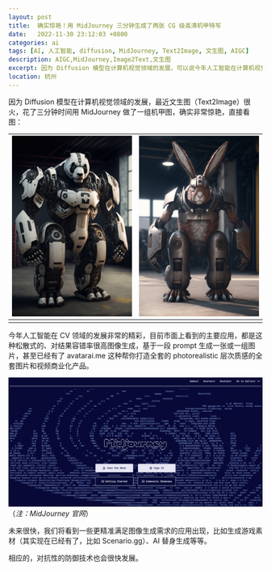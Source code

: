 ```yaml
---
layout: post
title:  确实惊艳！用 MidJourney 三分钟生成了两张 CG 级高清机甲特写
date:   2022-11-30 23:12:03 +0800
categories: ai
tags: [AI, 人工智能, diffusion, MidJourney, Text2Image, 文生图, AIGC]
description: AIGC,MidJourney,Image2Text,文生图
excerpt: 因为 Diffusion 模型在计算机视觉领域的发展，可以说今年人工智能在计算机视觉领域大放异彩，各种 Text2Image 项目层出不穷，花了三分钟时间做了一组机甲图，确实非常惊艳 ……
location: 杭州
---
```


因为 Diffusion 模型在计算机视觉领域的发展，最近文生图（Text2Image）很火，花了三分钟时间用 MidJourney 做了一组机甲图，确实非常惊艳，直接看图：

| ![image](/img/src/2022-12-16-midjourney-first-test-1.png) | ![image](/img/src/2022-12-16-midjourney-first-test-2.png) |
|-|-|
|||

今年人工智能在 CV 领域的发展非常的精彩，目前市面上看到的主要应用，都是这种松散式的、对结果容错率很高图像生成，基于一段 prompt 生成一张或一组图片，甚至已经有了 avatarai.me 这种帮你打造全套的 photorealistic 层次质感的全套图片和视频商业化产品。

![image](/img/src/2022-12-16-midjourney-first-test-3.png)
（_注：MidJourney 官网_）

未来很快，我们将看到一些更精准满足图像生成需求的应用出现，比如生成游戏素材（其实现在已经有了，比如 Scenario.gg）、AI 替身生成等等。

相应的，对抗性的防御技术也会很快发展。